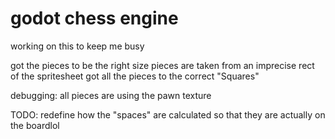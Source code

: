 # godot chess engine
 working on this to keep me busy

got the pieces to be the right size
pieces are taken from an imprecise rect of the spritesheet
got all the pieces to the correct "Squares"

debugging:  all pieces are using the pawn texture

TODO: 
    redefine how the "spaces" are calculated so that they are actually on the boardlol
    
